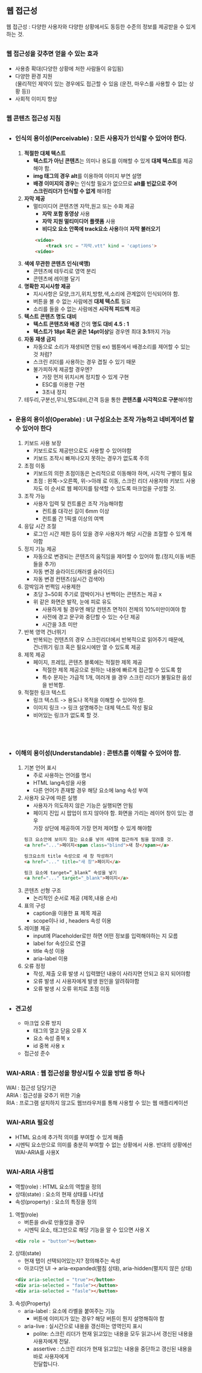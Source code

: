## 웹 접근성

웹 접근성 : 다양한 사용자와 다양한 상황에서도 동등한 수준의 정보를 제공받을 수 있게 하는 것.

<span style = "font-size : 16px">웹 접근성을 갖추면 얻을 수 있는 효과 </span>
-
- 사용층 확대(다양한 상황에 처한 사람들이 유입됨)
- 다양한 환경 지원   
(물리적인 제약이 있는 경우에도 접근할 수 있음  (운전, 마우스를 사용할 수 없는 상황 등))
- 사회적 이미지 향상

<span style = "font-size : 16px">웹 콘텐츠 접근성 지침</span>
-
- <span style = "font-size : 16px; font-weight : bold">인식의 용이성(Perceivable) : **모든 사용자가 인식**할 수 있어야 한다.</span>
    -
    1. **적절한 대체 텍스트**
        - **텍스트가 아닌 콘텐츠**는 의미나 용도를 이해할 수 있게 **대체 텍스트**를 제공해야 함.
        - **img 태그의 경우 alt**를 이용하여 이미지 부연 설명
        - **배경 이미지의 경우**는 인식할 필요가 없으므로 **alt를 빈값으로 주어**  
          **스크린리더가 인식할 수 없게** 해야함
    2. **자막 제공**
        - 멀티미디어 콘텐츠엔 자막,원고 또는 수화 제공
            - **자막 포함 동영상** 사용
            - **자막 지원 멀티미디어 플랫폼** 사용
            - **비디오 요소 안쪽에 track요소 사용**하여 **자막 불러오기**
        ```html
            <video>
                <track src = "자막.vtt" kind = 'captions'>
            <video>
        ``` 
    3. **색에 무관한 콘텐츠 인식(색맹)**
        - 콘텐츠에 테두리로 영역 분리
        - 콘텐츠에 레이블 달기   
    4. **명확한 지시사항 제공**
        - 지시사항은 모양,크기,위치,방향,색,소리에 관계없이 인식되어야 함.
        - 버튼을 볼 수 없는 사람에겐 **대체 텍스트** 필요
        - 소리를 들을 수 없는 사람에겐 **시각적 피드백** 제공   
    5. **텍스트 콘텐츠 명도 대비**
        - **텍스트 콘텐츠와 배경** 간의 **명도 대비 4.5 : 1**
        - **텍스트가 18pt 혹은 굵은 14pt이상**일 경우엔 최대 **3:1**까지 가능
    6. **자동 재생 금지**
        - 자동으로 소리가 재생되면 안됨 ex) 웹툰에서 배경소리를 제어할 수 있는 것 처럼?
        - 스크린 리더를 사용하는 경우 겹칠 수 있기 때문
        - 불가피하게 제공할 경우엔?
            - 가장 먼저 위치시켜 정지할 수 있게 구현
            - ESC를 이용한 구현
            - 3초내 정지
    7. 테두리,구분선,무늬,명도대비,간격 등을 통한 **콘텐츠를 시각적으로 구분**해야함

- <span style = "font-size : 16px">운용의 용이성(Operable) : UI 구성요소는 조작 가능하고 네비게이션 할 수 있어야 한다</span>
    -

    1. 키보드 사용 보장
        - 키보드로도 제공만으로도 사용할 수 있어야함
        - 키보드 조작시 빠져나오지 못하는 경우가 없도록 주의
    2. 초점 이동
        - 키보드의 의한 초점이동은 논리적으로 이동해야 하며, 시각적 구별이 필요
        - 초점 : 왼쪽->오른쪽, 위->아래 로 이동, 스크린 리더 사용자와 키보드 사용자도 이 순서로 웹 페이지를 탐색할 수 있도록 마크업을 구성할 것. 
    3. 조작 가능
        - 사용자 입력 및 컨트롤은 조작 가능해야함
            - 컨트롤 대각선 길이 6mm 이상
            - 컨트롤 간 1픽셀 이상의 여백
    4. 응답 시간 조절
        - 로그인 시간 제한 등이 있을 경우 사용자가 해당 시간을 조절할 수 있게 해야함
    5. 정지 기능 제공
        - 자동으로 변경되는 콘텐츠의 움직임을 제어할 수 있어야 함.(정지,이동 버튼들을 추가)
        - 자동 변경 슬라이드(캐러셀 슬라이드)
        - 자동 변경 컨텐츠(실시간 검색어)
    6. 깜박임과 번쩍임 사용제한
        - 초당 3~50회 주기로 깜박이거나 번쩍이는 콘텐츠는 제공 x
        - 위 같은 화면은 발작, 눈에 피로 유도
            - 사용하게 될 경우엔 해당 컨텐츠 면적이 전체의 10%미만이여야 함
            - 사전에 경고 문구와 중단할 수 있는 수단 제공
            - 시간을 3초 미만
    7. 반복 영역 건너뛰기
        - 반복되는 컨텐츠의 경우 스크린리더에서 반복적으로 읽어주기 때문에,  
        건너뛰기 링크 혹은 필요시에만 열 수 있도록 제공
    8. 제목 제공 
        - 페이지, 프레임, 콘텐츠 블록에는 적절한 제목 제공
            - 적절한 제목 제공으로 원하는 내용에 빠르게 접근할 수 있도록 함
            - 특수 문자는 가급적 1개, 여러개 쓸 경우 스크린 리더가 불필요한 음성을 반복함.
    9. 적절한 링크 텍스트
        - 링크 텍스트 -> 용도나 목적을 이해할 수 있어야 함.
        - 이미지 링크 -> 링크 설명해주는 대체 텍스트 작성 필요
        - 비어있는 링크가 없도록 할 것.
<br>
<br>

- <span style = "font-size : 16px; font-weight : bold">이해의 용이성(Understandable) : 콘텐츠를 이해할 수 있어야 함.</span>
    -
    1. 기본 언어 표시
        - 주로 사용하는 언어를 명시
        - HTML lang속성을 사용
        - 다른 언어가 존재할 경우 해당 요소에 lang 속성 부여
    2. 사용자 요구에 따른 실행
        - 사용자가 의도하지 않은 기능은 실행되면 안됨
        - 페이지 진입 시 팝업이 뜨지 않아야 함. 화면을 가리는 레이어 창이 있는 경우  
        가장 상단에 제공하여 가장 먼저 제어할 수 있게 해야함
        ```html
        링크 요소안에 보이지 않는 요소를 넣어 새창에 접근하게 됨을 알려줄 것.
        <a href="...">페이지<span class="blind">새 창</span></a>

        링크요소의 title 속성으로 새 창 작성하기
        <a href="..." title="새 창">페이지</a>

        링크 요소에 target=”_blank” 속성을 넣기
        <a href="..." target="_blank">페이지</a>
        ```
    3. 콘텐츠 선형 구조
        - 논리적인 순서로 제공 (제목,내용 순서)
    4. 표의 구성 
        - caption을 이용한 표 제목 제공
        - scope이나 id , headers 속성 이용
    5. 레이블 제공
        - input에 Placeholder로만 하면 어떤 정보를 입력해야하는 지 모름
        - label for 속성으로 연결
        - title 속성 이용
        - aria-label 이용
    6. 오류 정정
        - 작성, 제출 오류 발생 시 입력했던 내용이 사라지면 안되고 유지 되어야함
        - 오류 발생 시 사용자에게 발생 원인을 알려줘야함
        - 오류 발생 시 오류 위치로 초점 이동

- <span style = "font-size : 16px; font-weight : bold">견고성</span>
    -
    - 마크업 오류 방지 
        - 태그의 열고 닫음 오류 X
        - 요소 속성 중복 x
        - id 중복 사용 x
    - 접근성 준수

<span style = "font-size : 16px">WAI-ARIA : 웹 접근성을 향상시킬 수 있을 방법 중 하나</span>
-
WAI : 접근성 담당기관  
ARIA : 접근성을 갖추기 위한 기술  
RIA : 프로그램 설치하지 않고도 웹브라우저를 통해 사용할 수 있는 웹 애플리케이션


<span style = "font-size : 16px">WAI-ARIA 필요성</span>
-
- HTML 요소에 추가적 의미를 부여할 수 있게 해줌
- 시멘틱 요소만으로 의미를 충분히 부여할 수 없는 상황에서 사용. 반대의 상황에선 WAI-ARIA를 사용X

<span style = "font-size : 16px">WAI-ARIA 사용법</span>
-
- 역할(role) : HTML 요소의 역할을 정의
- 상태(state) : 요소의 현재 상태를 나타냄
- 속성(property) : 요소의 특징을 정의

1. 역할(role)
    - 버튼을 div로 만들었을 경우  
    - 시멘틱 요소, 태그만으로 해당 기능을 알 수 있으면 사용 X
    ```html
    <div role = "button"></button>
    ```
2. 상태(state) 
    - 현재 탭이 선택되어있는지? 정의해주는 속성
    - 아코디언 UI -> aria-expanded(펼침 상태), aria-hidden(펼치지 않은 상태)
    ```html
    <div aria-selected = "true"></button>
    <div aria-selected = "fasle"></button>
    <div aria-selected = "fasle"></button>
    ```
3. 속성(Property)
    - aria-label : 요소에 라벨을 붙여주는 기능
        - 버튼에 이미지가 있는 경우? 해당 버튼이 뭔지 설명해줘야 함
    - aria-live : 실시간으로 내용을 갱신하는 영역인지 표시
        - polite: 스크린 리더가 현재 읽고있는 내용을 모두 읽고나서 갱신된 내용을 사용자에게 전달.
        - assertive : 스크린 리더가 현재 읽고있는 내용을 중단하고 갱신된 내용을 바로 사용자에게   
        전달합니다.
    